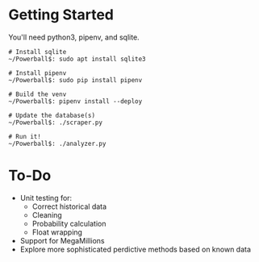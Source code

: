 # Getting Started
You'll need python3, pipenv, and sqlite.

```
# Install sqlite
~/Powerball$: sudo apt install sqlite3

# Install pipenv
~/Powerball$: sudo pip install pipenv

# Build the venv
~/Powerball$: pipenv install --deploy

# Update the database(s)
~/Powerball$: ./scraper.py

# Run it!
~/Powerball$: ./analyzer.py
```

# To-Do
- Unit testing for:
    - Correct historical data
    - Cleaning
    - Probability calculation
    - Float wrapping
- Support for MegaMillions
- Explore more sophisticated perdictive methods based on known data
